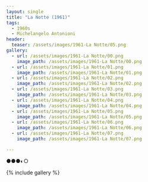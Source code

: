 ```yaml
---
layout: single
title: "La Notte (1961)"
tags:
  - 1960s 
  - Michelangelo Antonioni
header:
  teaser: /assets/images/1961-La Notte/05.png
gallery:
  - url: /assets/images/1961-La Notte/00.png
    image_path: /assets/images/1961-La Notte/00.png  
  - url: /assets/images/1961-La Notte/01.png
    image_path: /assets/images/1961-La Notte/01.png
  - url: /assets/images/1961-La Notte/02.png
    image_path: /assets/images/1961-La Notte/02.png
  - url: /assets/images/1961-La Notte/03.png
    image_path: /assets/images/1961-La Notte/03.png
  - url: /assets/images/1961-La Notte/04.png
    image_path: /assets/images/1961-La Notte/04.png
  - url: /assets/images/1961-La Notte/05.png
    image_path: /assets/images/1961-La Notte/05.png
  - url: /assets/images/1961-La Notte/06.png
    image_path: /assets/images/1961-La Notte/06.png
  - url: /assets/images/1961-La Notte/07.png
    image_path: /assets/images/1961-La Notte/07.png

---
```

●●●◐○

{% include gallery %}
